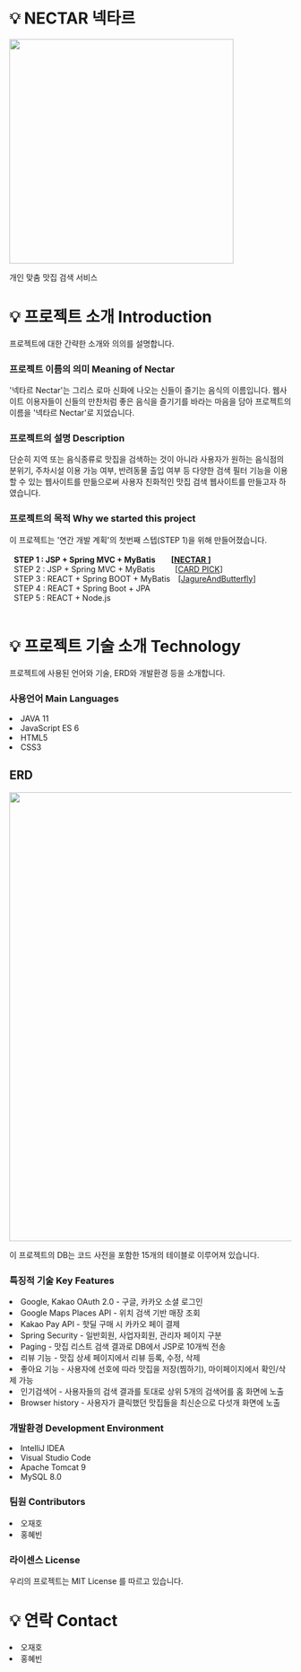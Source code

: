 # 💡 NECTAR 넥타르

<img src="https://user-images.githubusercontent.com/121703704/231820636-ee5eb48a-4b49-4843-ba23-fc1d0aea92a2.png" width=400px>


개인 맞춤 맛집 검색 서비스


# 💡 프로젝트 소개 Introduction


프로젝트에 대한 간략한 소개와 의의를 설명합니다.


 ### 프로젝트 이름의 의미 Meaning of Nectar


'넥타르 Nectar'는 그리스 로마 신화에 나오는 신들이 즐기는 음식의 이름입니다. 웹사이트 이용자들이 신들의 만찬처럼 좋은 음식을 즐기기를 바라는 마음을 담아 프로젝트의 이름을 '넥타르 Nectar'로 지었습니다.



 ### 프로젝트의 설명 Description



단순히 지역 또는 음식종류로 맛집을 검색하는 것이 아니라 사용자가 원하는 음식점의 분위기, 주차시설 이용 가능 여부, 반려동물 출입 여부 등 다양한 검색 필터 기능을 이용할 수 있는 웹사이트를 만듦으로써 사용자 친화적인 맛집 검색 웹사이트를 만들고자 하였습니다.



 ### 프로젝트의 목적 Why we started this project



이 프로젝트는 '연간 개발 계획'의 첫번째 스텝(STEP 1)을 위해 만들어졌습니다. </br></br>
&nbsp; **STEP 1 : JSP + Spring MVC + MyBatis  [[NECTAR ](https://github.com/CRE-A/Nectar)]** </br>
&nbsp; STEP 2 : JSP + Spring MVC + MyBatis    [[CARD PICK](https://github.com/CRE-A/CardFlip)] </br>
&nbsp; STEP 3 : REACT + Spring BOOT + MyBatis [[JagureAndButterfly](https://github.com/CRE-A/JagureAndButterfly)]   </br>
&nbsp; STEP 4 : REACT + Spring Boot + JPA        </br>
&nbsp; STEP 5 : REACT + Node.js                  </br></br>



# 💡 프로젝트 기술 소개 Technology



프로젝트에 사용된 언어와 기술, ERD와 개발환경 등을 소개합니다.



### 사용언어 Main Languages



 <li>JAVA 11</li>

 <li>JavaScript ES 6 </li>

 <li>HTML5 </li>

 <li>CSS3</li>



## ERD



<img src="https://user-images.githubusercontent.com/121703704/231819646-b84efc77-bdaa-4dc3-a756-3ca4676c909b.png" width=800px>

이 프로젝트의 DB는 코드 사전을 포함한 15개의 테이블로 이루어져 있습니다.

### 특징적 기술 Key Features


 <li>Google, Kakao OAuth 2.0 - 구글, 카카오 소셜 로그인</li>
 <li>Google Maps Places API - 위치 검색 기반 매장 조회</li>
 <li>Kakao Pay API - 핫딜 구매 시 카카오 페이 결제</li>
 <li>Spring Security - 일반회원, 사업자회원, 관리자 페이지 구분</li>
 <li>Paging - 맛집 리스트 검색 결과로 DB에서 JSP로 10개씩 전송 </li>
 <li>리뷰 기능 - 맛집 상세 페이지에서 리뷰 등록, 수정, 삭제</li>
 <li>좋아요 기능 - 사용자에 선호에 따라 맛집을 저장(찜하기), 마이페이지에서 확인/삭제 가능</li>
 <li>인기검색어 - 사용자들의 검색 결과를 토대로 상위 5개의 검색어를 홈 화면에 노출 </li>
 <li>Browser history - 사용자가 클릭했던 맛집들을 최신순으로 다섯개 화면에 노출 </li>



### 개발환경 Development Environment



 <li>IntelliJ IDEA</li>

 <li>Visual Studio Code</li>

 <li>Apache Tomcat 9</li>

 <li>MySQL 8.0</li>
 
 
### 팀원 Contributors


 <li>오재호</li>
 
 <li>홍혜빈</li>


### 라이센스 License

우리의 프로젝트는 MIT License 를 따르고 있습니다.



 
 # 💡 연락 Contact
 
 
 <li>오재호</a></li>
 
 <li>홍혜빈</li>

